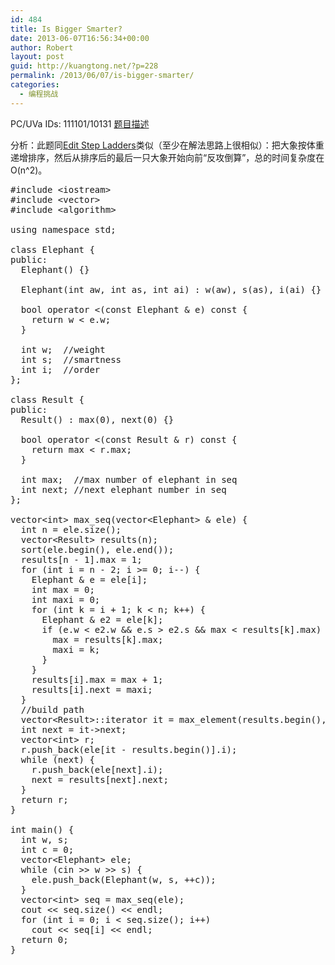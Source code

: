 ```yaml
---
id: 484
title: Is Bigger Smarter?
date: 2013-06-07T16:56:34+00:00
author: Robert
layout: post
guid: http://kuangtong.net/?p=228
permalink: /2013/06/07/is-bigger-smarter/
categories:
  - 编程挑战
---
```

PC/UVa IDs: 111101/10131 <a href="http://uva.onlinejudge.org/index.php?option=com_onlinejudge&#038;Itemid=8&#038;page=show_problem&#038;category=39&#038;problem=1072&#038;mosmsg=Submission+received+with+ID+11870299" target="_blank">题目描述</a>

分析：此题同<a href="http://kuangtong.net/archives/209" title="Edit Step Ladders" target="_blank">Edit Step Ladders</a>类似（至少在解法思路上很相似）：把大象按体重递增排序，然后从排序后的最后一只大象开始向前“反攻倒算”，总的时间复杂度在O(n^2)。<!--more-->

<pre class="brush: cpp; title: ; notranslate" title="">#include &lt;iostream&gt;
#include &lt;vector&gt;
#include &lt;algorithm&gt;

using namespace std;

class Elephant {
public:
  Elephant() {}

  Elephant(int aw, int as, int ai) : w(aw), s(as), i(ai) {}

  bool operator &lt;(const Elephant & e) const {
    return w &lt; e.w;
  }

  int w;  //weight
  int s;  //smartness
  int i;  //order
};

class Result {
public:
  Result() : max(0), next(0) {}

  bool operator &lt;(const Result & r) const {
    return max &lt; r.max;
  }

  int max;  //max number of elephant in seq
  int next; //next elephant number in seq
};

vector&lt;int&gt; max_seq(vector&lt;Elephant&gt; & ele) {
  int n = ele.size();
  vector&lt;Result&gt; results(n);
  sort(ele.begin(), ele.end());
  results[n - 1].max = 1;
  for (int i = n - 2; i &gt;= 0; i--) {
    Elephant & e = ele[i];
    int max = 0;
    int maxi = 0;
    for (int k = i + 1; k &lt; n; k++) {
      Elephant & e2 = ele[k];
      if (e.w &lt; e2.w && e.s &gt; e2.s && max &lt; results[k].max) {
        max = results[k].max;
        maxi = k;
      }
    }
    results[i].max = max + 1;
    results[i].next = maxi;
  }
  //build path
  vector&lt;Result&gt;::iterator it = max_element(results.begin(), results.end());
  int next = it-&gt;next;
  vector&lt;int&gt; r;
  r.push_back(ele[it - results.begin()].i);
  while (next) {
    r.push_back(ele[next].i);
    next = results[next].next;
  }
  return r;
}

int main() {
  int w, s;
  int c = 0;
  vector&lt;Elephant&gt; ele;
  while (cin &gt;&gt; w &gt;&gt; s) {
    ele.push_back(Elephant(w, s, ++c));
  }
  vector&lt;int&gt; seq = max_seq(ele);
  cout &lt;&lt; seq.size() &lt;&lt; endl;
  for (int i = 0; i &lt; seq.size(); i++)
    cout &lt;&lt; seq[i] &lt;&lt; endl;
  return 0;
}
</pre>

<div class="addtoany_share_save_container addtoany_content_bottom">
  <div class="a2a_kit a2a_kit_size_32 addtoany_list a2a_target" id="wpa2a_30">
    <a class="a2a_button_facebook" href="http://www.addtoany.com/add_to/facebook?linkurl=http%3A%2F%2Fkuangtong.me%2F2013%2F06%2F07%2Fis-bigger-smarter%2F&linkname=Is%20Bigger%20Smarter%3F" title="Facebook" rel="nofollow" target="_blank"></a><a class="a2a_button_twitter" href="http://www.addtoany.com/add_to/twitter?linkurl=http%3A%2F%2Fkuangtong.me%2F2013%2F06%2F07%2Fis-bigger-smarter%2F&linkname=Is%20Bigger%20Smarter%3F" title="Twitter" rel="nofollow" target="_blank"></a><a class="a2a_button_google_plus" href="http://www.addtoany.com/add_to/google_plus?linkurl=http%3A%2F%2Fkuangtong.me%2F2013%2F06%2F07%2Fis-bigger-smarter%2F&linkname=Is%20Bigger%20Smarter%3F" title="Google+" rel="nofollow" target="_blank"></a><a class="a2a_button_sina_weibo" href="http://www.addtoany.com/add_to/sina_weibo?linkurl=http%3A%2F%2Fkuangtong.me%2F2013%2F06%2F07%2Fis-bigger-smarter%2F&linkname=Is%20Bigger%20Smarter%3F" title="Sina Weibo" rel="nofollow" target="_blank"></a><a class="a2a_dd addtoany_share_save" href="https://www.addtoany.com/share_save"></a>
  </div>
</div>